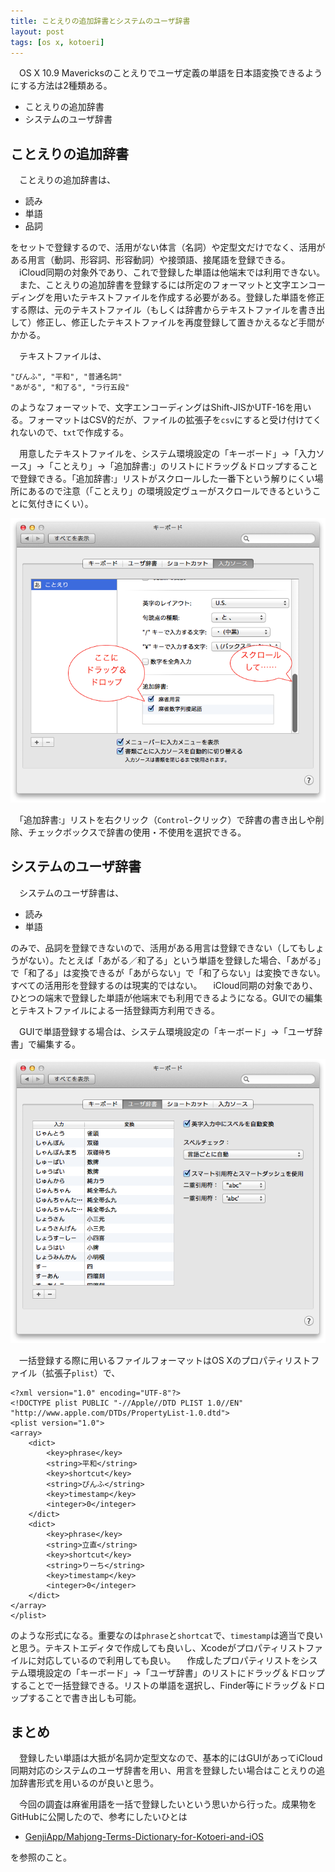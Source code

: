 ```yaml
---
title: ことえりの追加辞書とシステムのユーザ辞書
layout: post
tags: [os x, kotoeri]
---
```

　OS X 10.9 Mavericksのことえりでユーザ定義の単語を日本語変換できるようにする方法は2種類ある。

- ことえりの追加辞書
- システムのユーザ辞書

## ことえりの追加辞書

　ことえりの追加辞書は、

- 読み
- 単語
- 品詞

をセットで登録するので、活用がない体言（名詞）や定型文だけでなく、活用がある用言（動詞、形容詞、形容動詞）や接頭語、接尾語を登録できる。
　iCloud同期の対象外であり、これで登録した単語は他端末では利用できない。
　また、ことえりの追加辞書を登録するには所定のフォーマットと文字エンコーディングを用いたテキストファイルを作成する必要がある。登録した単語を修正する際は、元のテキストファイル（もしくは辞書からテキストファイルを書き出して）修正し、修正したテキストファイルを再度登録して置きかえるなど手間がかかる。

　テキストファイルは、

```
"ぴんふ", "平和", "普通名詞"
"あがる", "和了る", "ラ行五段"
```

のようなフォーマットで、文字エンコーディングはShift-JISかUTF-16を用いる。フォーマットはCSV的だが、ファイルの拡張子を`csv`にすると受け付けてくれないので、`txt`で作成する。

　用意したテキストファイルを、システム環境設定の「キーボード」→「入力ソース」→「ことえり」→「追加辞書:」のリストにドラッグ＆ドロップすることで登録できる。「追加辞書:」リストがスクロールした一番下という解りにくい場所にあるので注意（「ことえり」の環境設定ヴューがスクロールできるということに気付きにくい）。

![](/blog/img/20140727/specialty_dictionary.png)

　「追加辞書:」リストを右クリック（`Control`-クリック）で辞書の書き出しや削除、チェックボックスで辞書の使用・不使用を選択できる。


## システムのユーザ辞書

　システムのユーザ辞書は、

- 読み
- 単語

のみで、品詞を登録できないので、活用がある用言は登録できない（してもしょうがない）。たとえば「あがる／和了る」という単語を登録した場合、「あがる」で「和了る」は変換できるが「あがらない」で「和了らない」は変換できない。すべての活用形を登録するのは現実的ではない。
　iCloud同期の対象であり、ひとつの端末で登録した単語が他端末でも利用できるようになる。GUIでの編集とテキストファイルによる一括登録両方利用できる。

　GUIで単語登録する場合は、システム環境設定の「キーボード」→「ユーザ辞書」で編集する。

![](/blog/img/20140727/user_dictionary.png)

　一括登録する際に用いるファイルフォーマットはOS Xのプロパティリストファイル（拡張子`plist`）で、

```
<?xml version="1.0" encoding="UTF-8"?>
<!DOCTYPE plist PUBLIC "-//Apple//DTD PLIST 1.0//EN" "http://www.apple.com/DTDs/PropertyList-1.0.dtd">
<plist version="1.0">
<array>
	<dict>
		<key>phrase</key>
		<string>平和</string>
		<key>shortcut</key>
		<string>ぴんふ</string>
		<key>timestamp</key>
		<integer>0</integer>
	</dict>
	<dict>
		<key>phrase</key>
		<string>立直</string>
		<key>shortcut</key>
		<string>りーち</string>
		<key>timestamp</key>
		<integer>0</integer>
	</dict>
</array>
</plist>
```

のような形式になる。重要なのは`phrase`と`shortcat`で、`timestamp`は適当で良いと思う。テキストエディタで作成しても良いし、Xcodeがプロパティリストファイルに対応しているので利用しても良い。
　作成したプロパティリストをシステム環境設定の「キーボード」→「ユーザ辞書」のリストにドラッグ＆ドロップすることで一括登録できる。リストの単語を選択し、Finder等にドラッグ＆ドロップすることで書き出しも可能。


## まとめ

　登録したい単語は大抵が名詞か定型文なので、基本的にはGUIがあってiCloud同期対応のシステムのユーザ辞書を用い、用言を登録したい場合はことえりの追加辞書形式を用いるのが良いと思う。

　今回の調査は麻雀用語を一括で登録したいという思いから行った。成果物をGitHubに公開したので、参考にしたいひとは

- [GenjiApp/Mahjong-Terms-Dictionary-for-Kotoeri-and-iOS](https://github.com/GenjiApp/Mahjong-Terms-Dictionary-for-Kotoeri-and-iOS)

を参照のこと。


